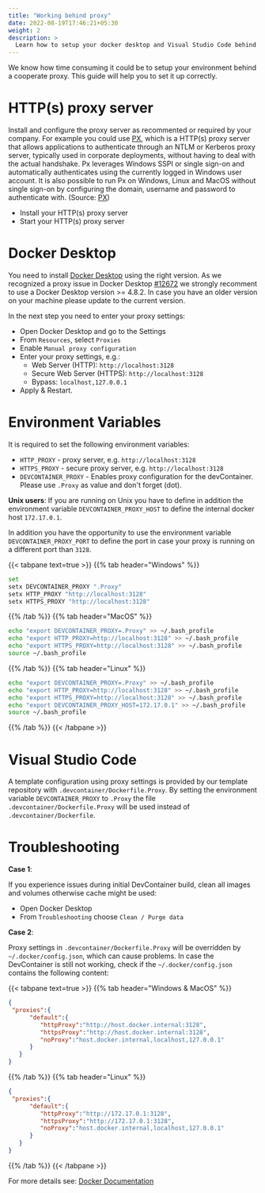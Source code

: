 ```yaml
---
title: "Working behind proxy"
date: 2022-08-19T17:46:21+05:30
weight: 2
description: >
  Learn how to setup your docker desktop and Visual Studio Code behind a coorperate proxy.
---
```


We know how time consuming it could be to setup your environment behind a cooperate proxy. This guide will help you to set it up correctly.

# HTTP(s) proxy server

Install and configure the proxy server as recommented or required by your company. For example you could use [PX](https://github.com/genotrance/px), which is a HTTP(s) proxy server that allows applications to authenticate through an NTLM or Kerberos proxy server, typically used in corporate deployments, without having to deal with the actual handshake. Px leverages Windows SSPI or single sign-on and automatically authenticates using the currently logged in Windows user account. It is also possible to run Px on Windows, Linux and MacOS without single sign-on by configuring the domain, username and password to authenticate with. (Source: [PX](https://github.com/genotrance/px))

- Install your HTTP(s) proxy server
- Start your HTTP(s) proxy server

# Docker Desktop

You need to install [Docker Desktop](https://www.docker.com/get-started/) using the right version. 
As we recognized a proxy issue in Docker Desktop [#12672](https://github.com/docker/for-win/issues/12672) we strongly recomment to use a Docker Desktop version >= 4.8.2. In case you have an older version on your machine please update to the current version.

In the next step you need to enter your proxy settings:
- Open Docker Desktop and go to the Settings
- From `Resources`, select `Proxies`
- Enable `Manual proxy configuration`
- Enter your proxy settings, e.g.:
  - Web Server (HTTP): `http://localhost:3128`
  - Secure Web Server (HTTPS): `http://localhost:3128`
  - Bypass: `localhost,127.0.0.1`
- Apply & Restart.

# Environment Variables

It is required to set the following environment variables:

- `HTTP_PROXY` - proxy server, e.g. `http://localhost:3128`
- `HTTPS_PROXY` - secure proxy server, e.g. `http://localhost:3128`
- `DEVCONTAINER_PROXY` - Enables proxy configuration for the devContainer. Please use `.Proxy` as value and don't forget (dot).

**Unix users**: If you are running on Unix you have to define in addition the environment variable `DEVCONTAINER_PROXY_HOST` to define the internal docker host `172.17.0.1`.

In addition you have the opportunity to use the environment variable `DEVCONTAINER_PROXY_PORT` to define the port in case your proxy is running on a different port than `3128`.

{{< tabpane text=true >}}
{{% tab header="Windows" %}}
```bash
set
setx DEVCONTAINER_PROXY ".Proxy"
setx HTTP_PROXY "http://localhost:3128"
setx HTTPS_PROXY "http://localhost:3128"
```
{{% /tab %}}
{{% tab header="MacOS" %}}
```bash
echo "export DEVCONTAINER_PROXY=.Proxy" >> ~/.bash_profile
echo "export HTTP_PROXY=http://localhost:3128" >> ~/.bash_profile
echo "export HTTPS_PROXY=http://localhost:3128" >> ~/.bash_profile
source ~/.bash_profile
```
{{% /tab %}}
{{% tab header="Linux" %}}
```bash
echo "export DEVCONTAINER_PROXY=.Proxy" >> ~/.bash_profile
echo "export HTTP_PROXY=http://localhost:3128" >> ~/.bash_profile
echo "export HTTPS_PROXY=http://localhost:3128" >> ~/.bash_profile
echo "export DEVCONTAINER_PROXY_HOST=172.17.0.1" >> ~/.bash_profile
source ~/.bash_profile
```
{{% /tab %}}
{{< /tabpane >}}

# Visual Studio Code

A template configuration using proxy settings is provided by our template repository with `.devcontainer/Dockerfile.Proxy`. By setting the environment variable `DEVCONTAINER_PROXY` to `.Proxy` the file
`.devcontainer/Dockerfile.Proxy` will be used instead of `.devcontainer/Dockerfile`.

# Troubleshooting

**Case 1**:

If you experience issues during initial DevContainer build, clean all images and volumes otherwise cache might be used: 

   - Open Docker Desktop 
   - From `Troubleshooting` choose `Clean / Purge data`

**Case 2**:

Proxy settings in `.devcontainer/Dockerfile.Proxy` will be overridden by `~/.docker/config.json`, which can cause problems. In case the DevContainer is still not working, check if the `~/.docker/config.json` contains the following content:

   {{< tabpane text=true >}}
   {{% tab header="Windows & MacOS" %}}
   ```json
   {
    "proxies":{
         "default":{
            "httpProxy":"http://host.docker.internal:3128",
            "httpsProxy":"http://host.docker.internal:3128",
            "noProxy":"host.docker.internal,localhost,127.0.0.1"
         }
      }
   }
   ```
   {{% /tab %}}
   {{% tab header="Linux" %}}
   ```json
   {
    "proxies":{
         "default":{
            "httpProxy":"http://172.17.0.1:3128",
            "httpsProxy":"http://172.17.0.1:3128",
            "noProxy":"host.docker.internal,localhost,127.0.0.1"
         }
      }
   }
   ```
   {{% /tab %}}
   {{< /tabpane >}}

For more details see: [Docker Documentation](https://docs.docker.com/network/proxy/)
